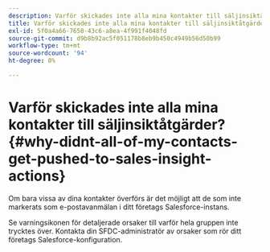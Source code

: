 ```yaml
---
description: Varför skickades inte alla mina kontakter till säljinsiktåtgärder? - Marketo Docs - produktdokumentation
title: Varför skickades inte alla mina kontakter till säljinsiktåtgärder?
exl-id: 5f0a4a66-7650-43c6-a8ea-4f991f4048fd
source-git-commit: d9b8b92ac5f051178b8eb9b450c4949b56d50b99
workflow-type: tm+mt
source-wordcount: '94'
ht-degree: 0%

---
```


# Varför skickades inte alla mina kontakter till säljinsiktåtgärder? {#why-didnt-all-of-my-contacts-get-pushed-to-sales-insight-actions}

Om bara vissa av dina kontakter överförs är det möjligt att de som inte markerats som e-postavanmälan i ditt företags Salesforce-instans.

Se varningsikonen för detaljerade orsaker till varför hela gruppen inte trycktes över. Kontakta din SFDC-administratör av orsaker som rör ditt företags Salesforce-konfiguration.
